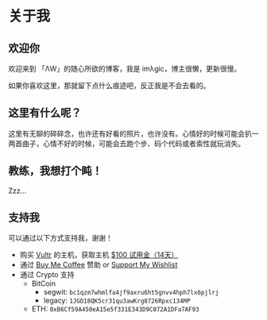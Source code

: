 # 关于我


## 欢迎你

欢迎来到 「ΛW」的随心所欲的博客，我是 imλgic，博主很懒，更新很慢。

如果你喜欢这里，那就留下点什么痕迹吧，反正我是不会去看的。

## 这里有什么呢？

这里有无聊的碎碎念，也许还有好看的照片，也许没有。心情好的时候可能会扒一两首曲子，心情不好的时候，可能会去跑个步、码个代码或者索性就玩消失。

## 教练，我想打个盹！

Zzz...

## 支持我

可以通过以下方式支持我，谢谢！

  - 购买 [Vultr](https://www.vultr.com/?ref=7210906) 的主机，获取主机 [$100 试用金（14天）](https://www.vultr.com/?ref=9097233-8H)
  - 通过 [Buy Me Coffee](https://www.buymeacoffee.com/imagicw) 赞助 or [Support My Wishlist](https://www.buymeacoffee.com/imagicw/wishlist)
  - 通过 Crypto 支持
    - BitCoin
      - segwit: `bc1qzm7whmlfa4jf9axru6ht5gnvv4hph7lx6pjlrj`
      - legacy: `1JGD18QK5cr31qu3awKrg8726Rpxc134MP`
    - ETH: `0xB6Cf59A450eA15e5f331E343D9C072A1DFa7AF93`
